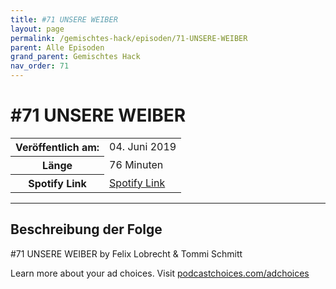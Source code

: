 ```yaml
---
title: #71 UNSERE WEIBER
layout: page
permalink: /gemischtes-hack/episoden/71-UNSERE-WEIBER
parent: Alle Episoden
grand_parent: Gemischtes Hack
nav_order: 71
---
```


# #71 UNSERE WEIBER
<table class="resp-table dcf-table dcf-table-responsive dcf-table-bordered dcf-table-striped dcf-w-100%">
                    <tbody>
                        <tr>
                            <th scope="row">Veröffentlich am:</th>
                            <td data-label="Veröffentlich am:">04. Juni 2019</td>
                        </tr>
                        <tr>
                            <th scope="row">Länge </th>
                            <td data-label="Länge ">76 Minuten</td>
                        </tr><tr>
                                <th scope="row">Spotify Link</th>
                                <td data-label="Spotify Link"><a href="https://open.spotify.com/episode/43ZzLWHg2GEVR69HUHqe9E">Spotify Link</a></td>
                            </tr></tbody>
                </table>

***

## Beschreibung der Folge

<div>
<p>#71 UNSERE WEIBER by Felix Lobrecht &amp; Tommi Schmitt</p><p> </p><p>Learn more about your ad choices. Visit <a href="https://podcastchoices.com/adchoices">podcastchoices.com/adchoices</a></p>  
</div>

